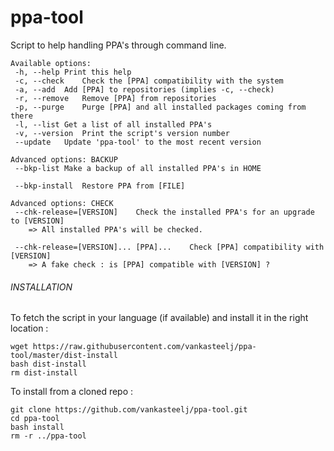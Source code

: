 ppa-tool
========

Script to help handling PPA's through command line.
	
	Available options:
	 -h, --help	Print this help
	 -c, --check	Check the [PPA] compatibility with the system
	 -a, --add	Add [PPA] to repositories (implies -c, --check)
	 -r, --remove	Remove [PPA] from repositories
	 -p, --purge	Purge [PPA] and all installed packages coming from there
	 -l, --list	Get a list of all installed PPA's
	 -v, --version	Print the script's version number
	 --update	Update 'ppa-tool' to the most recent version
	
	Advanced options: BACKUP
	 --bkp-list	Make a backup of all installed PPA's in HOME
	
	 --bkp-install	Restore PPA from [FILE]
	
	Advanced options: CHECK
	 --chk-release=[VERSION]	Check the installed PPA's for an upgrade to [VERSION]
		=> All installed PPA's will be checked.
	
	 --chk-release=[VERSION]... [PPA]...	Check [PPA] compatibility with [VERSION]
		=> A fake check : is [PPA] compatible with [VERSION] ? 


###### INSTALLATION ######

To fetch the script in your language (if available) and install it in the right location :

	wget https://raw.githubusercontent.com/vankasteelj/ppa-tool/master/dist-install
	bash dist-install
	rm dist-install
	
To install from a cloned repo :

	git clone https://github.com/vankasteelj/ppa-tool.git
	cd ppa-tool
	bash install
	rm -r ../ppa-tool
